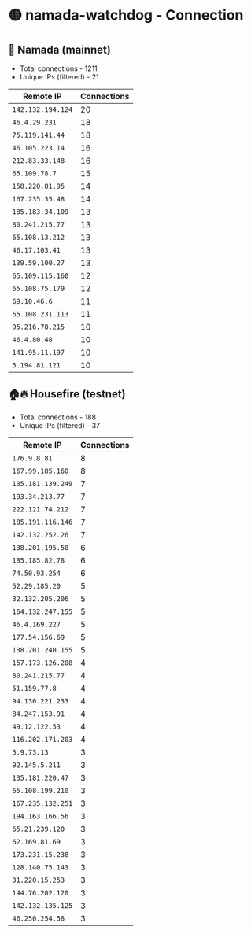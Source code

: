# 🟡 namada-watchdog - Connection

## 🚀 Namada (mainnet)
- Total connections - 1211
- Unique IPs (filtered) - 21

| Remote IP | Connections |
|-----------|-------------|
| `142.132.194.124` | 20 |
| `46.4.29.231` | 18 |
| `75.119.141.44` | 18 |
| `46.105.223.14` | 16 |
| `212.83.33.148` | 16 |
| `65.109.78.7` | 15 |
| `158.220.81.95` | 14 |
| `167.235.35.48` | 14 |
| `185.183.34.109` | 13 |
| `80.241.215.77` | 13 |
| `65.108.13.212` | 13 |
| `46.17.103.41` | 13 |
| `139.59.100.27` | 13 |
| `65.109.115.160` | 12 |
| `65.108.75.179` | 12 |
| `69.10.46.6` | 11 |
| `65.108.231.113` | 11 |
| `95.216.78.215` | 10 |
| `46.4.80.48` | 10 |
| `141.95.11.197` | 10 |
| `5.194.81.121` | 10 |

## 🏠🔥 Housefire (testnet)

- Total connections - 188
- Unique IPs (filtered) - 37

| Remote IP | Connections |
|-----------|-------------|
| `176.9.8.81` | 8 |
| `167.99.185.160` | 8 |
| `135.181.139.249` | 7 |
| `193.34.213.77` | 7 |
| `222.121.74.212` | 7 |
| `185.191.116.146` | 7 |
| `142.132.252.26` | 7 |
| `138.201.195.50` | 6 |
| `185.185.82.78` | 6 |
| `74.50.93.254` | 6 |
| `52.29.185.20` | 5 |
| `32.132.205.206` | 5 |
| `164.132.247.155` | 5 |
| `46.4.169.227` | 5 |
| `177.54.156.69` | 5 |
| `138.201.240.155` | 5 |
| `157.173.126.208` | 4 |
| `80.241.215.77` | 4 |
| `51.159.77.8` | 4 |
| `94.130.221.233` | 4 |
| `84.247.153.91` | 4 |
| `49.12.122.53` | 4 |
| `116.202.171.203` | 4 |
| `5.9.73.13` | 3 |
| `92.145.5.211` | 3 |
| `135.181.220.47` | 3 |
| `65.108.199.210` | 3 |
| `167.235.132.251` | 3 |
| `194.163.166.56` | 3 |
| `65.21.239.120` | 3 |
| `62.169.81.69` | 3 |
| `173.231.15.238` | 3 |
| `128.140.75.143` | 3 |
| `31.220.15.253` | 3 |
| `144.76.202.120` | 3 |
| `142.132.135.125` | 3 |
| `46.250.254.58` | 3 |

